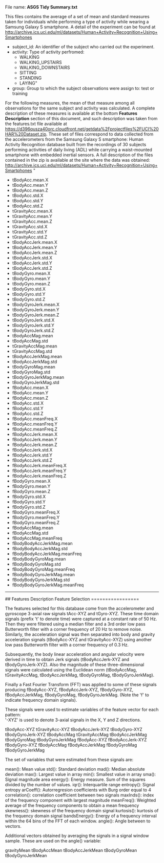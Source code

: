 
File name: <b>ASGS Tidy Summary.txt</b>

This files contains the average of a set of mean and standard measures taken for individuals while performing a type of activity while wearing a Samsung Galaxy S smartphone.  A detail of the experiment can be found at http://archive.ics.uci.edu/ml/datasets/Human+Activity+Recognition+Using+Smartphones

* subject_id:  An identifier of the subject who carried out the experiment.
* activity:  Type of activity perfromed: 
     * WALKING
     * WALKING_UPSTAIRS
     * WALKING_DOWNSTAIRS
     * SITTING
     * STANDING
     * LAYING"
* group:  Group to which the subject observations were assign to: test or training


For the following measures, the mean of that measure among all observations for the same subject and activity was calculated.
A complete description of these measures is available at the bottom <b>Features Description</b> section of this document, and such description was taken from the features.txt file available at https://d396qusza40orc.cloudfront.net/getdata%2Fprojectfiles%2FUCI%20HAR%20Dataset.zip.  These set of files correspond to data collected from the accelerometers from the Samsung Galaxy S smartphone:  Human Activity Recognition database built from the recordings of 30 subjects performing activities of daily living (ADL) while carrying a waist-mounted smartphone with embedded inertial sensors.  A full description of the files contained in the zip is available at the site where the data was obtained: http://archive.ics.uci.edu/ml/datasets/Human+Activity+Recognition+Using+Smartphones
 "	
* tBodyAcc.mean.X	
* tBodyAcc.mean.Y	
* tBodyAcc.mean.Z	
* tBodyAcc.std.X	
* tBodyAcc.std.Y	
* tBodyAcc.std.Z	
* tGravityAcc.mean.X	
* tGravityAcc.mean.Y	
* tGravityAcc.mean.Z	
* tGravityAcc.std.X	
* tGravityAcc.std.Y	
* tGravityAcc.std.Z	
* tBodyAccJerk.mean.X	
* tBodyAccJerk.mean.Y	
* tBodyAccJerk.mean.Z	
* tBodyAccJerk.std.X	
* tBodyAccJerk.std.Y	
* tBodyAccJerk.std.Z	
* tBodyGyro.mean.X	
* tBodyGyro.mean.Y	
* tBodyGyro.mean.Z	
* tBodyGyro.std.X	
* tBodyGyro.std.Y	
* tBodyGyro.std.Z	
* tBodyGyroJerk.mean.X	
* tBodyGyroJerk.mean.Y	
* tBodyGyroJerk.mean.Z	
* tBodyGyroJerk.std.X	
* tBodyGyroJerk.std.Y	
* tBodyGyroJerk.std.Z	
* tBodyAccMag.mean	
* tBodyAccMag.std	
* tGravityAccMag.mean	
* tGravityAccMag.std	
* tBodyAccJerkMag.mean	
* tBodyAccJerkMag.std	
* tBodyGyroMag.mean	
* tBodyGyroMag.std	
* tBodyGyroJerkMag.mean	
* tBodyGyroJerkMag.std	
* fBodyAcc.mean.X	
* fBodyAcc.mean.Y	
* fBodyAcc.mean.Z	
* fBodyAcc.std.X	
* fBodyAcc.std.Y	
* fBodyAcc.std.Z	
* fBodyAcc.meanFreq.X	
* fBodyAcc.meanFreq.Y	
* fBodyAcc.meanFreq.Z	
* fBodyAccJerk.mean.X	
* fBodyAccJerk.mean.Y	
* fBodyAccJerk.mean.Z	
* fBodyAccJerk.std.X	
* fBodyAccJerk.std.Y	
* fBodyAccJerk.std.Z	
* fBodyAccJerk.meanFreq.X	
* fBodyAccJerk.meanFreq.Y	
* fBodyAccJerk.meanFreq.Z	
* fBodyGyro.mean.X	
* fBodyGyro.mean.Y	
* fBodyGyro.mean.Z	
* fBodyGyro.std.X	
* fBodyGyro.std.Y	
* fBodyGyro.std.Z	
* fBodyGyro.meanFreq.X	
* fBodyGyro.meanFreq.Y	
* fBodyGyro.meanFreq.Z	
* fBodyAccMag.mean	
* fBodyAccMag.std	
* fBodyAccMag.meanFreq	
* fBodyBodyAccJerkMag.mean	
* fBodyBodyAccJerkMag.std	
* fBodyBodyAccJerkMag.meanFreq	
* fBodyBodyGyroMag.mean	
* fBodyBodyGyroMag.std	
* fBodyBodyGyroMag.meanFreq	
* fBodyBodyGyroJerkMag.mean	
* fBodyBodyGyroJerkMag.std	
* fBodyBodyGyroJerkMag.meanFreq	
	
<hr>
## Features Description	
Feature Selection 
=================

The features selected for this database come from the accelerometer and gyroscope 3-axial raw signals tAcc-XYZ and tGyro-XYZ. These time domain signals (prefix 't' to denote time) were captured at a constant rate of 50 Hz. Then they were filtered using a median filter and a 3rd order low pass Butterworth filter with a corner frequency of 20 Hz to remove noise. Similarly, the acceleration signal was then separated into body and gravity acceleration signals (tBodyAcc-XYZ and tGravityAcc-XYZ) using another low pass Butterworth filter with a corner frequency of 0.3 Hz. 

Subsequently, the body linear acceleration and angular velocity were derived in time to obtain Jerk signals (tBodyAccJerk-XYZ and tBodyGyroJerk-XYZ). Also the magnitude of these three-dimensional signals were calculated using the Euclidean norm (tBodyAccMag, tGravityAccMag, tBodyAccJerkMag, tBodyGyroMag, tBodyGyroJerkMag). 

Finally a Fast Fourier Transform (FFT) was applied to some of these signals producing fBodyAcc-XYZ, fBodyAccJerk-XYZ, fBodyGyro-XYZ, fBodyAccJerkMag, fBodyGyroMag, fBodyGyroJerkMag. (Note the 'f' to indicate frequency domain signals). 

These signals were used to estimate variables of the feature vector for each pattern:  
'-XYZ' is used to denote 3-axial signals in the X, Y and Z directions.

tBodyAcc-XYZ
tGravityAcc-XYZ
tBodyAccJerk-XYZ
tBodyGyro-XYZ
tBodyGyroJerk-XYZ
tBodyAccMag
tGravityAccMag
tBodyAccJerkMag
tBodyGyroMag
tBodyGyroJerkMag
fBodyAcc-XYZ
fBodyAccJerk-XYZ
fBodyGyro-XYZ
fBodyAccMag
fBodyAccJerkMag
fBodyGyroMag
fBodyGyroJerkMag

The set of variables that were estimated from these signals are: 

mean(): Mean value
std(): Standard deviation
mad(): Median absolute deviation 
max(): Largest value in array
min(): Smallest value in array
sma(): Signal magnitude area
energy(): Energy measure. Sum of the squares divided by the number of values. 
iqr(): Interquartile range 
entropy(): Signal entropy
arCoeff(): Autorregresion coefficients with Burg order equal to 4
correlation(): correlation coefficient between two signals
maxInds(): index of the frequency component with largest magnitude
meanFreq(): Weighted average of the frequency components to obtain a mean frequency
skewness(): skewness of the frequency domain signal 
kurtosis(): kurtosis of the frequency domain signal 
bandsEnergy(): Energy of a frequency interval within the 64 bins of the FFT of each window.
angle(): Angle between to vectors.

Additional vectors obtained by averaging the signals in a signal window sample. These are used on the angle() variable:

gravityMean
tBodyAccMean
tBodyAccJerkMean
tBodyGyroMean
tBodyGyroJerkMean

	
	
	
	
	
	
	
	
	
	
	
	
	
	
	
	
